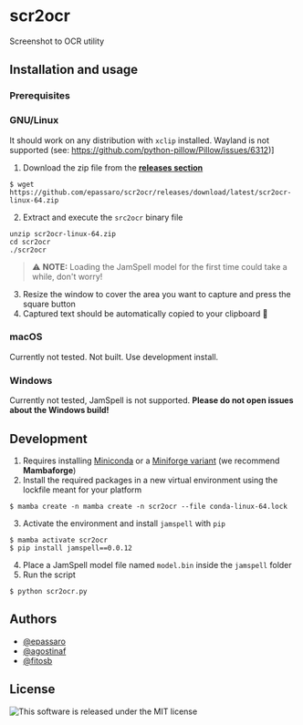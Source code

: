 # scr2ocr

Screenshot to OCR utility

## Installation and usage

### Prerequisites

### GNU/Linux
It should work on any distribution with `xclip` installed. Wayland is not supported (see: https://github.com/python-pillow/Pillow/issues/6312)]

1. Download the zip file from the [**releases section**](https://github.com/epassaro/scr2ocr/releases/tag/latest)
  ```
  $ wget https://github.com/epassaro/scr2ocr/releases/download/latest/scr2ocr-linux-64.zip
  ```
2. Extract and execute the `src2ocr` binary file
  ```
  unzip scr2ocr-linux-64.zip
  cd scr2ocr
  ./scr2ocr
  ```
   > :warning: **NOTE:** Loading the JamSpell model for the first time could take a while, don't worry!

3. Resize the window to cover the area you want to capture and press the square button
4. Captured text should be automatically copied to your clipboard :tada:

### macOS
Currently not tested. Not built. Use development install.

### Windows
Currently not tested, JamSpell is not supported. **Please do not open issues about the Windows build!**

## Development

1. Requires installing [Miniconda](https://docs.conda.io/en/latest/miniconda.html) or a [Miniforge variant](https://github.com/conda-forge/miniforge/releases/latest) (we recommend **Mambaforge**)
2. Install the required packages in a new virtual environment using the lockfile meant for your platform
  ```
  $ mamba create -n mamba create -n scr2ocr --file conda-linux-64.lock
  ```
3. Activate the environment and install `jamspell` with `pip`
  ```
  $ mamba activate scr2ocr
  $ pip install jamspell==0.0.12
  ```
4. Place a JamSpell model file named `model.bin` inside the `jamspell` folder
5. Run the script
  ```
  $ python scr2ocr.py
  ```

## Authors
- [@epassaro](https://github.com/epassaro)
- [@agostinaf](https://github.com/agostinaf)
- [@fitosb](https://github.com/fitosb)

## License
![This software is released under the MIT license](https://img.shields.io/github/license/epassaro/scr2ocr)
